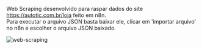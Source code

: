 Web Scraping desenvolvido para raspar dados do site https://autotic.com.br/loja feito em n8n. <br>
Para executar o arquivo JSON basta baixar ele, clicar em 'importar arquivo' no n8n e escolher o arquivo JSON baixado.

![web-scraping](https://github.com/EmersonCarlosAlvesSouza/web-scraping-n8n/assets/78435793/cb4a0fb4-1cf2-4b04-bd43-1d352ad68d61)

